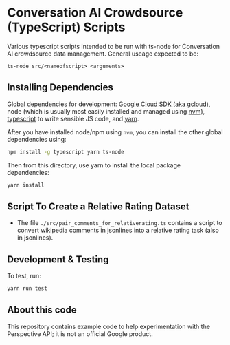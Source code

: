 # Conversation AI Crowdsource (TypeScript) Scripts

Various typescript scripts intended to be run with ts-node for Conversation AI
crowdsource data management. General useage expected to be:

```ts-node src/<nameofscript> <arguments>```

## Installing Dependencies

Global dependencies for development: [Google Cloud SDK (aka
gcloud)](https://cloud.google.com/sdk/), node (which is usually most easily
installed and managed using
[nvm](https://github.com/creationix/nvm/blob/master/README.md)),
[typescript](https://www.typescriptlang.org/) to write sensible JS code, and
[yarn](https://yarnpkg.com/lang/en/).

After you have installed node/npm using `nvm`, you can install the other global dependencies using:

```bash
npm install -g typescript yarn ts-node
```

Then from this directory, use yarn to install the local package dependencies:

```bash
yarn install
```

## Script To Create a Relative Rating Dataset

* The file `./src/pair_comments_for_relativerating.ts` contains a script to
  convert wikipedia comments in jsonlines into a relative rating task (also in
  jsonlines).

## Development & Testing

To test, run:

```bash
yarn run test
```

## About this code

This repository contains example code to help experimentation with the Perspective API; it is not an official Google product.
